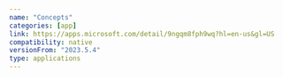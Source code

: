 ```yaml
---
name: "Concepts"
categories: [app]
link: https://apps.microsoft.com/detail/9ngqm8fph9wq?hl=en-us&gl=US
compatibility: native
versionFrom: "2023.5.4"
type: applications
---
```


